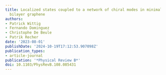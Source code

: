 ```yaml
---
title: Localized states coupled to a network of chiral modes in minimally twisted
  bilayer graphene
authors:
- Patrick Wittig
- Fernando Dominguez
- Christophe De Beule
- Patrik Recher
date: '2023-08-01'
publishDate: '2024-10-19T17:12:53.907098Z'
publication_types:
- article-journal
publication: '*Physical Review B*'
doi: 10.1103/PhysRevB.108.085431
---
```

